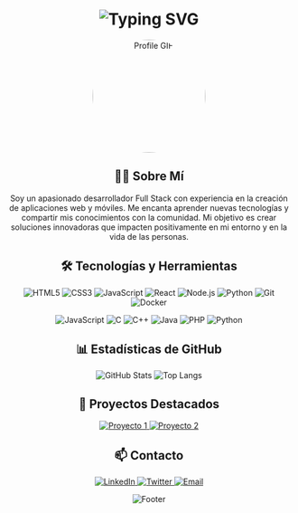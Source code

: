 <h1 align="center">
  <img src="https://readme-typing-svg.herokuapp.com?font=Fira+Code&size=30&duration=3000&pause=1000&color=00FF00&center=true&vCenter=true&width=435&lines=¡Hola%2C+Soy+PiPirate!;Desarrollador+Full+Stack;Amante+de+la+Tecnología;Innovador+y+Creativo" alt="Typing SVG" />
</h1>

<!-- Imagen de perfil con animación -->
<p align="center">
  <img src="https://github.com/PiPirate/PiPirate/blob/main/images/profile.gif?raw=true" alt="Profile GIF" width="200" height="200" style="border-radius: 50%;"/>
</p>

<!-- Descripción -->
<h2 align="center">👨‍💻 Sobre Mí</h2>
<p align="center">
  Soy un apasionado desarrollador Full Stack con experiencia en la creación de aplicaciones web y móviles. Me encanta aprender nuevas tecnologías y compartir mis conocimientos con la comunidad. Mi objetivo es crear soluciones innovadoras que impacten positivamente en mi entorno y en la vida de las personas.
</p>

<!-- Tecnologías -->
<h2 align="center">🛠️ Tecnologías y Herramientas</h2>
<p align="center">
  <img src="https://img.shields.io/badge/HTML5-E34F26?style=for-the-badge&logo=html5&logoColor=white" alt="HTML5" />
  <img src="https://img.shields.io/badge/CSS3-1572B6?style=for-the-badge&logo=css3&logoColor=white" alt="CSS3" />
  <img src="https://img.shields.io/badge/JavaScript-F7DF1E?style=for-the-badge&logo=javascript&logoColor=black" alt="JavaScript" />
  <img src="https://img.shields.io/badge/React-20232A?style=for-the-badge&logo=react&logoColor=61DAFB" alt="React" />
  <img src="https://img.shields.io/badge/Node.js-339933?style=for-the-badge&logo=node.js&logoColor=white" alt="Node.js" />
  <img src="https://img.shields.io/badge/Python-3776AB?style=for-the-badge&logo=python&logoColor=white" alt="Python" />
  <img src="https://img.shields.io/badge/Git-F05032?style=for-the-badge&logo=git&logoColor=white" alt="Git" />
  <img src="https://img.shields.io/badge/Docker-2496ED?style=for-the-badge&logo=docker&logoColor=white" alt="Docker" />
</p>

<!-- Badges -->
<p align="center">
  <img src="https://img.shields.io/badge/JavaScript-Expert-yellow" alt="JavaScript" />
  <img src="https://img.shields.io/badge/C-Expert-green" alt="C" />
  <img src="https://img.shields.io/badge/C++-Expert-green" alt="C++" />
  <img src="https://img.shields.io/badge/Java-Expert-green" alt="Java" />
  <img src="https://img.shields.io/badge/PhP-Expert-green" alt="PHP" />
  <img src="https://img.shields.io/badge/Python-Expert-blue" alt="Python" />
</p>

<!-- Estadísticas de GitHub -->
<h2 align="center">📊 Estadísticas de GitHub</h2>
<p align="center">
  <img src="https://github-readme-stats.vercel.app/api?username=PiPirate&show_icons=true&theme=radical" alt="GitHub Stats" />
  <img src="https://github-readme-stats.vercel.app/api/top-langs/?username=PiPirate&layout=compact&theme=radical" alt="Top Langs" />
</p>

<!-- Proyectos Destacados -->
<h2 align="center">🚀 Proyectos Destacados</h2>
<p align="center">
  <a href="https://github.com/PiPirate/[Proyecto1]">
    <img src="https://github-readme-stats.vercel.app/api/pin/?username=[PiPirate]&repo=[Proyecto1]&theme=radical" alt="Proyecto 1" />
  </a>
  <a href="https://github.com/PiPirate/[Proyecto2]">
    <img src="https://github-readme-stats.vercel.app/api/pin/?username=[PiPirate]&repo=[Proyecto2]&theme=radical" alt="Proyecto 2" />
  </a>
</p>

<!-- Contacto -->
<h2 align="center">📫 Contacto</h2>
<p align="center">
  <a href="https://linkedin.com/in/[PiPirate]">
    <img src="https://img.shields.io/badge/LinkedIn-0077B5?style=for-the-badge&logo=linkedin&logoColor=white" alt="LinkedIn" />
  </a>
  <a href="https://twitter.com/[PiPirate]">
    <img src="https://img.shields.io/badge/Twitter-1DA1F2?style=for-the-badge&logo=twitter&logoColor=white" alt="Twitter" />
  </a>
  <a href="mailto:[TuEmail]">
    <img src="https://img.shields.io/badge/Email-D14836?style=for-the-badge&logo=gmail&logoColor=white" alt="Email" />
  </a>
</p>

<!-- Footer con animación -->
<p align="center">
  <img src="https://capsule-render.vercel.app/api?type=waving&color=gradient&height=100&section=footer" alt="Footer" />
</p>
